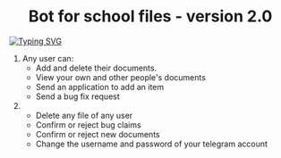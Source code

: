 <h1 align="center">Bot for school files - version 2.0</h1>
<a href="https://git.io/typing-svg"><img src="https://readme-typing-svg.herokuapp.com?font=+Share+Tech+&weight=200&size=24&duration=2650&pause=500&color=BCBCFF&vCenter=true&repeat=false&width=435&lines=New+features+of+the+bot%3F" alt="Typing SVG" /></a>
<ol>
  <li>Any user can:
    <ul>
      <li>Add and delete their documents.</li>
      <li>View your own and other people's documents</li>
      <li>Send an application to add an item</li>
      <li>Send a bug fix request</li>
    </ul>
  </li>
  <li  Admin options::>
    <ul>
      <li>Delete any file of any user</li>
      <li>Confirm or reject bug claims</li>
      <li>Confirm or reject new documents </li>
      <li>Change the username and password of your telegram account</li>
    </ul>
  </li>
</ol>

